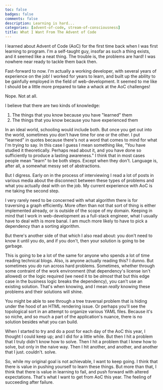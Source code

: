 ```yaml
---
toc: false
badges: false
comments: false
description: Learning is hard...
categories: [advent-of-code, stream-of-consciousness]
title: What I Want From The Advent of Code
---
```


I learned about Advent of Code (AoC) for the first time back when I was first
learning to program. I'm a self-taught guy, insofar as such a thing exists, and
it seemed like a neat thing. The trouble is, the problems are hard! I was
nowhere near ready to tackle them back then.

Fast-forward to now. I'm actually a working developer, with several years of
experience on the job! I worked for years to learn, and built up the ability to
be gainfully employed in the field of web-development. It seemed to me like I
should be a little more prepared to take a whack at the AoC challenges!

Nope. Not at all.

I believe that there are two kinds of knowledge:
1. The things that you know because you have "learned" them
2. The things that you know because you have experienced them

In an ideal world, schooling would include both. But once you get out into the
world, sometimes you don't have time for one or the other. I put "learned" in
quotes because there's not a word that comes to mind for what I'm trying to
say.  In this case I guess I mean something like, "You have studied it
theoretically. Perhaps read about it, and you have done so sufficiently to
produce a lasting awareness." I think that in most cases people mean "learn" to
be both steps. Except when they don't. Language is, after all, a somewhat messy
set of abstractions.

But I digress. Early on in the process of interviewing I read a lot of posts in
various media about the disconnect between these types of problems and what you
actually deal with on the job. My current experience with AoC is me taking the
second step.

I very rarely need to be concerned with what algorithm there is for traversing
a graph efficiently. More often than not that sort of thing is either
implemented already, or is outside of the scope of my domain. Keeping in mind
that I work in web-development as a full-stack engineer, what I usually have to
deal with is more banal. I am much more likely to have to pick a dependency
than a sorting algorithm.

But there's another side of that which I also read about: you don't need to
know it until you do, and if you don't, then your solution is going to be
garbage.

This is going to be a lot of the same for anyone who spends a lot of time
reading technical blogs. Also, is anyone actually reading this? I dunno. But
sometimes you _do_ run across hard problems. Sometimes, whether through some
contraint of the work environment (that dependency's license isn't allowed) or
the logic required (we need it to be _almost_ that but this edge case in the
business logic breaks the dependency), you can't use an existing solution.
That's when knowing, and I mean _really_ knowing these problems and their
solutions will shine.

You might be able to see through a tree traversal problem that is hiding under
the hood of an HTML rendering issue. Or perhaps you'll see the topological sort
in an attempt to organize various YAML files. Because it's so niche, and so
much a part of the application's nuance, there is no solution besides what you
can build.

When I started to try and do a post for each day of the AoC this year, I
thought I could keep up; and I did for a little while. But then I hit a problem
that I truly didn't know how to solve. Then I hit a problem that I knew how to
solve, but only in the naive way. Then I hit another, and another, and another
that I just. couldn't. solve.

So, while my original goal is not achievable, I want to keep going. I think
that there is value in pushing yourself to learn these things. But more than
that, I think that there is value in learning to fail, and push forward with
altered expectations. That's what I want to get  from AoC this year. The
feeling of succeeding after failure.

